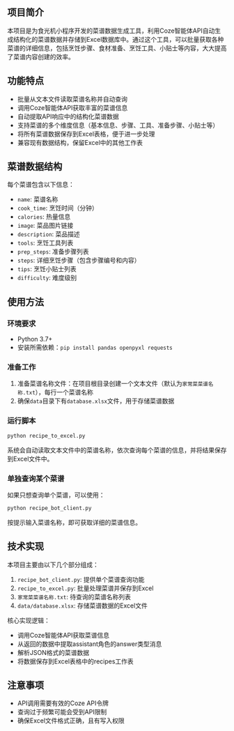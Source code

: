 ## 项目简介

本项目是为食光机小程序开发的菜谱数据生成工具，利用Coze智能体API自动生成结构化的菜谱数据并存储到Excel数据库中。通过这个工具，可以批量获取各种菜谱的详细信息，包括烹饪步骤、食材准备、烹饪工具、小贴士等内容，大大提高了菜谱内容创建的效率。

## 功能特点

- 批量从文本文件读取菜谱名称并自动查询
- 调用Coze智能体API获取丰富的菜谱信息
- 自动提取API响应中的结构化菜谱数据
- 支持菜谱的多个维度信息（基本信息、步骤、工具、准备步骤、小贴士等）
- 将所有菜谱数据保存到Excel表格，便于进一步处理
- 兼容现有数据结构，保留Excel中的其他工作表

## 菜谱数据结构

每个菜谱包含以下信息：

- `name`: 菜谱名称
- `cook_time`: 烹饪时间（分钟）
- `calories`: 热量信息
- `image`: 菜品图片链接
- `description`: 菜品描述
- `tools`: 烹饪工具列表
- `prep_steps`: 准备步骤列表
- `steps`: 详细烹饪步骤（包含步骤编号和内容）
- `tips`: 烹饪小贴士列表
- `difficulty`: 难度级别

## 使用方法

### 环境要求

- Python 3.7+
- 安装所需依赖：`pip install pandas openpyxl requests`

### 准备工作

1. 准备菜谱名称文件：在项目根目录创建一个文本文件（默认为`家常菜菜谱名称.txt`），每行一个菜谱名称
2. 确保`data`目录下有`database.xlsx`文件，用于存储菜谱数据

### 运行脚本

```bash
python recipe_to_excel.py
```

系统会自动读取文本文件中的菜谱名称，依次查询每个菜谱的信息，并将结果保存到Excel文件中。

### 单独查询某个菜谱

如果只想查询单个菜谱，可以使用：

```bash
python recipe_bot_client.py
```

按提示输入菜谱名称，即可获取详细的菜谱信息。

## 技术实现

本项目主要由以下几个部分组成：

1. `recipe_bot_client.py`: 提供单个菜谱查询功能
2. `recipe_to_excel.py`: 批量处理菜谱并保存到Excel
3. `家常菜菜谱名称.txt`: 待查询的菜谱名称列表
4. `data/database.xlsx`: 存储菜谱数据的Excel文件

核心实现逻辑：
- 调用Coze智能体API获取菜谱信息
- 从返回的数据中提取assistant角色的answer类型消息
- 解析JSON格式的菜谱数据
- 将数据保存到Excel表格中的recipes工作表

## 注意事项

- API调用需要有效的Coze API令牌
- 查询过于频繁可能会受到API限制
- 确保Excel文件格式正确，且有写入权限


